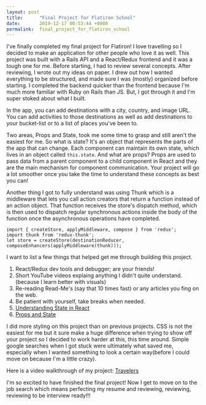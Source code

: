 ```yaml
---
layout: post
title:      "Final Project for Flatiron School"
date:       2019-12-17 00:53:44 +0000
permalink:  final_project_for_flatiron_school
---
```



I've finally completed my final project for Flatiron! I love travelling so I decided to make an application for other people who love it as well. This project was built with a Rails API and a React/Redux frontend and it was a tough one for me. Before starting, I had to review several concepts. After reviewing, I wrote out my ideas on paper. I drew out how I wanted everything to be structured, and made sure I was (mostly) organized before starting. I completed the backend quicker than the frontend because I'm much more familiar with Ruby on Rails than JS. But, I got through it and I'm super stoked about what I built.

In the app, you can add destinations with a city, country, and image URL. You can add activities to those destinations as well as add destinations to your bucket-list or to a list of places you've been to.

Two areas, Props and State, took me some time to grasp and still aren't the easiest for me. 
So what is state? It's an object that represents the parts of the app that can change. Each component can maintain its own state, which lives in an object called `this.state`.
And what are props? Props are used to pass data from a parent component to a child component in React and they are the main mechanism for component communication. 
Your project will go a lot smoother once you take the time to understand these concepts as best you can!

Another thing I got to fully understand was using Thunk which is a middleware that lets you call action creators that return a function instead of an action object. That function receives the store's dispatch method, which is then used to dispatch regular synchronous actions inside the body of the function once the asynchronous operations have completed. 
```
import { createStore, applyMiddleware, compose } from 'redux';
import thunk from 'redux-thunk';
let store = createStore(destinationReducer, composeEnhancers(applyMiddleware(thunk)));
```

I want to list a few things that helped get me through building this project.
1. React/Redux dev tools and debugger; are your friends!
2. Short YouTube videos explaing anything I didn't quite understand. (because I learn better with visuals)
3. Re-reading Read-Me's (say that 10 times fast) or any articles you fing on the web.
4. Be patient with yourself, take breaks when needed.
5. [Understanding State in React](https://medium.com/the-andela-way/understanding-the-fundamentals-of-state-in-react-79c711be677f)
6. [Props and State](https://medium.com/@decode2018/props-vs-state-react-64fcf6c55886)

I did more styling on this project than on previous projects. CSS is not the easiest for me but it sure make a huge difference when trying to show off your project so I decided to work harder at this, this time around. Simple google searches when I got stuck were ultimately what saved me, especially when I wanted something to look a certain way(before I could move on because I'm a little crazy).

Here is a video walkthrough of my project: [Travelers](https://www.youtube.com/watch?v=Riye1tGhxa4&t=41s)

I'm so excited to have finished the final project! Now I get to move on to the job search which means perfecting my resume and reviewing, reviewing, reviewing to be interview ready!!! 





